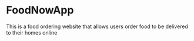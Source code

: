 # FoodNowApp
This is a food ordering website that allows users order food to be delivered to their homes online
